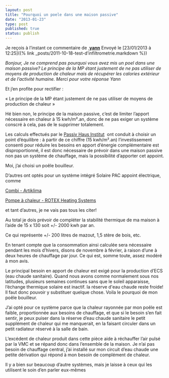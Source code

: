 ```yaml
---
layout: post
title: "Pourquoi un poele dans une maison passive"
date: "2013-01-23"
type: post
published: true
status: publish
---
```


Je reçois à l’instant ce commentaire de [ **yann**](ymalhomme@yahoo.fr) Envoyé le [23/01/2013 à 12:25]({% link _posts/2011-10-18-test-d’infiltrometrie.markdown %})

_Bonjour, Je ne comprend pas pourquoi vous avez mis un poel dans une maison passive? Le principe de la MP étant justement de ne pas utiliser de moyens de production de chaleur mais de récupérer les calories extérieur et de l’activité humaine. Merci pour votre réponse Yann_

Et j’en profite pour rectifier :

« Le principe de la MP étant justement de ne pas utiliser de moyens de production de chaleur »

Hé bien non, le principe de la maison passive, c’est de limiter l’apport nécessaire en chaleur à 15 kwh/m².an, donc de ne pas exiger un système conscré à cela, pas de le supprimer totalement.

Les calculs effectués par le [Passiv Haus Institut](www.passiv.de/)  ont conduit à choisir un point d’équilibre : à partir de ce chiffre (15 kwh/m².an) l’investissement consenti pour réduire les besoins en apport d’énergie complémentaire est disproportionné, il est donc nécessaire de prévoir dans une maison passive non pas un système de chauffage, mais la possibilité d’apporter cet appoint.

Moi, j’ai choisi un poêle bouilleur.

D’autres ont optés pour un système intégré Solaire PAC appoint électrique, comme

[Combi - Artiklima](http://www.artiklima.be/index.php/fr/genvex/combi  )

[Pompe à chaleur - ROTEX Heating Systems](http://fr.rotex-heating.com/produits/pompe-a-chaleur.html)

et tant d’autres, je ne vais pas tous les citer!

Au total je dois prévoir de compléter la stabilité thermique de ma maison à l’aide de 15 x 130 soit +/- 2000 kwh par an.

Ce qui représente +/- 200 litres de mazout, 1,5 stère de bois, etc.

En tenant compte que la consommation ainsi calculée sera nécessaire pendant les mois d’hivers, disons de novembre à février, à raison d’une à deux heures de chauffage par jour. Ce qui est, somme toute, assez modéré à mon avis.

Le principal besoin en apport de chaleur est exigé pour la production d’ECS (eau chaude sanitaire). Quand nous avons comme normalement sous nos latitudes, plusieurs semaines continues sans que le soleil apparaisse, l’échange thermique solaire est inactif. la réserve d'eau chaude reste froide! Il faut donc pouvoir y substituer quelque chose. Voila le pourquoi de mon poêle bouilleur.

J’ai opté pour ce système parce que la chaleur rayonnée par mon poêle est faible, proportionnée aux besoins de chauffage, et que si le besoin s’en fait sentir, je peux puiser dans la réserve d’eau chaude sanitaire le petit supplément de chaleur qui me manquerait, en la faisant circuler dans un petit radiateur réservé à la salle de bain.

L’excédent de chaleur produit dans cette pièce aide à réchauffer l’air pulsé par la VMC et se répand donc dans l’ensemble de la maison. Je n’ai pas besoin de chauffage central, j’ai installé sur mon circuit d’eau chaude une petite dérivation qui répond à mon besoin de complément de chaleur.

Il y a bien sur beaucoup d’autre systèmes, mais je laisse à ceux qui les utilisent le soin d’en parler eux-mêmes
